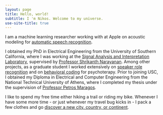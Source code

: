 ```yaml
---
layout: page
title: Hello, world!
subtitle: I 'm Nikos. Welcome to my universe.
use-site-title: true
---
```


<!-- ## Who I am -->
I am a machine learning researcher working with at Apple on acoustic modeling for [automatic speech recognition](https://nikosfl.github.io/research/asr_adaptation).

I obtained my PhD in Electrical Engineering from the University of Southern California, where I was working at the [Signal Analysis and Interpretation Laboratory](https://sail.usc.edu), supervised by [Professor Shrikanth Narayanan](https://sail.usc.edu/people/shri.php). Among other projects, as a graduate student I worked extensively on [speaker role recognition](https://nikosfl.github.io/research/srr) and on [behavioral coding](https://nikosfl.github.io/research/behavioral_coding) for psychoterapy. 
Prior to joining USC, I obtained my Diploma in Electrical and Computer Engineering from the National Technical University of Athens, where I completed my thesis under the supervision of [Professor Petros Maragos](http://cvsp.cs.ntua.gr/maragos/index.shtm). 

<!-- You can find some information on the projects I worked on as a student in my [Research & Projects](research) page or by reading some of my [publications](publications). -->

<!-- My main research interests include Speech Processing and Recognition, Speaker Diarization and Identification, and Machine Learning in social computing and healthcare. -->

<!-- I was born and raised in Athens, Greece. My official given name is Nikolaos, one the most common greek names, but according to recent surveys [citation needed], no Greek ever called another Greek "Nikolaos". -->

<!-- ## What I am doing (and have done) -->
<!-- You can find my CV [here](/resume/NF_cv.pdf) and my one-page resume [here](assets/NF_resume.pdf). -->  

I like to spend my free time either hiking a trail or riding my bike. Whenever I have some more time - or just whenever my travel bug kicks in - I pack a few clothes and go [discover a new city, country, or continent](travel). 
<!-- I like to spend my free time hiking a trail, riding my bike, or... jumping out of planes. -->
<!-- If you want some inspiration you can check out my [Traveling](travel) page. -->

<!-- If you are interested in finding out more about me and what I have done in the past, you can check out [my CV](cv). -->
